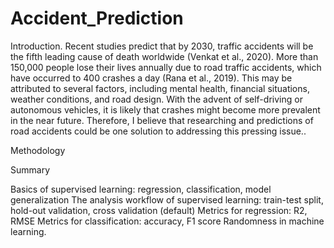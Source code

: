 # Accident_Prediction 

Introduction.
Recent studies predict that by 2030, traffic accidents will be the fifth leading cause of death worldwide (Venkat et al., 2020). More than 150,000 people lose their lives annually due to road traffic accidents, which have occurred to 400 crashes a day (Rana et al., 2019). This may be attributed to several factors, including mental health, financial situations, weather conditions, and road design. With the advent of self-driving or autonomous vehicles, it is likely that crashes might become more prevalent in the near future. Therefore, I believe that researching and predictions of road accidents could be one solution to addressing this pressing issue..


Methodology

Summary

Basics of supervised learning: regression, classification, model generalization
The analysis workflow of supervised learning: train-test split, hold-out validation, cross validation (default)
Metrics for regression: R2, RMSE
Metrics for classification: accuracy, F1 score
Randomness in machine learning.
